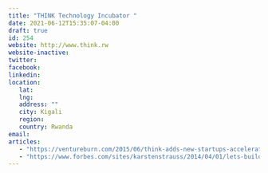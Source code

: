```yaml
---
title: "THINK Technology Incubator "
date: 2021-06-12T15:35:07-04:00
draft: true
id: 254
website: http://www.think.rw
website-inactive: 
twitter: 
facebook: 
linkedin: 
location: 
   lat: 
   lng: 
   address: ""
   city: Kigali
   region: 
   country: Rwanda
email: 
articles:
   - "https://ventureburn.com/2015/06/think-adds-new-startups-accelerated-incubator/"
   - "https://www.forbes.com/sites/karstenstrauss/2014/04/01/lets-build-a-tech-startup-in-rwanda/?sh=5391af776bf0"
---
```


